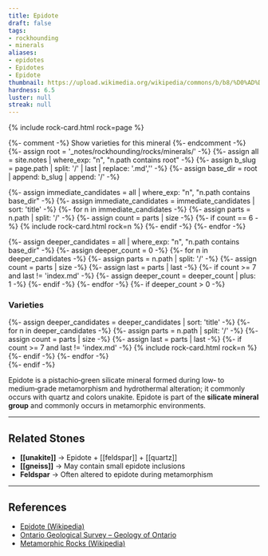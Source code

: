 ```yaml
---
title: Epidote
draft: false
tags:
- rockhounding
- minerals
aliases:
- epidotes
- Epidotes
- Epidote
thumbnail: https://upload.wikimedia.org/wikipedia/commons/b/b8/%D0%AD%D0%BF%D0%B8%D0%B4%D0%BE%D1%82%28%D0%BF%D1%83%D1%88%D0%BA%D0%B8%D0%BD%D0%B8%D1%82%29.jpg
hardness: 6.5
luster: null
streak: null
---
```

{% include rock-card.html rock=page %}

{%- comment -%} Show varieties for this mineral {%- endcomment -%}
{%- assign root = '_notes/rockhounding/rocks/minerals/' -%}
{%- assign all = site.notes | where_exp: "n", "n.path contains root" -%}
{%- assign b_slug = page.path | split: '/' | last | replace: '.md','' -%}
{%- assign base_dir = root | append: b_slug | append: '/' -%}

<div class="rock-card-grid">
  {%- assign immediate_candidates = all | where_exp: "n", "n.path contains base_dir" -%}
  {%- assign immediate_candidates = immediate_candidates | sort: 'title' -%}
  {%- for n in immediate_candidates -%}
    {%- assign parts = n.path | split: '/' -%}
    {%- assign count = parts | size -%}
    {%- if count == 6 -%}
      {% include rock-card.html rock=n %}
    {%- endif -%}
  {%- endfor -%}
</div>

{%- assign deeper_candidates = all | where_exp: "n", "n.path contains base_dir" -%}
{%- assign deeper_count = 0 -%}
{%- for n in deeper_candidates -%}
  {%- assign parts = n.path | split: '/' -%}
  {%- assign count = parts | size -%}
  {%- assign last = parts | last -%}
  {%- if count >= 7 and last != 'index.md' -%}
    {%- assign deeper_count = deeper_count | plus: 1 -%}
  {%- endif -%}
{%- endfor -%}
{%- if deeper_count > 0 -%}
  <h3>Varieties</h3>
  <div class="rock-card-grid">
    {%- assign deeper_candidates = deeper_candidates | sort: 'title' -%}
    {%- for n in deeper_candidates -%}
      {%- assign parts = n.path | split: '/' -%}
      {%- assign count = parts | size -%}
      {%- assign last = parts | last -%}
      {%- if count >= 7 and last != 'index.md' -%}
        {% include rock-card.html rock=n %}
      {%- endif -%}
    {%- endfor -%}
  </div>
{%- endif -%}

Epidote is a pistachio‑green silicate mineral formed during low‑ to medium‑grade metamorphism and hydrothermal alteration; it commonly occurs with quartz and colors unakite.
Epidote is part of the **silicate mineral group** and commonly occurs in metamorphic environments.  


---

## Related Stones
- **[[unakite]]** → Epidote + [[feldspar]] + [[quartz]]  
- **[[gneiss]]** → May contain small epidote inclusions  
- **Feldspar** → Often altered to epidote during metamorphism  

---

## References
- [Epidote (Wikipedia)](https://en.wikipedia.org/wiki/Epidote)  
- [Ontario Geological Survey – Geology of Ontario](https://www.ontario.ca/page/geology-ontario)  
- [Metamorphic Rocks (Wikipedia)](https://en.wikipedia.org/wiki/Metamorphic_rock)  
